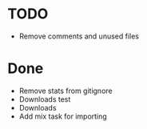 # TODO

- Remove comments and unused files

# Done

- Remove stats from gitignore
- Downloads test
- Downloads
- Add mix task for importing